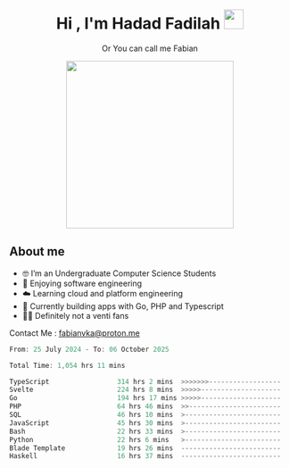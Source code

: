 <h1 align="center">Hi , I'm Hadad Fadilah  <img src="https://media.giphy.com/media/hvRJCLFzcasrR4ia7z/giphy.gif" width="35" ></h1>
<p align="center"><span>Or You can call me <span style="font: bold">Fabian</span></p>
<p align="center">
<img src="https://media.tenor.com/78dNivDemDAAAAAi/speech-bubble-venti.gif" width="300"/>    
</p>

##  About me
- 🤓 I’m an Undergraduate Computer Science Students
- 🍰 Enjoying software engineering
- ☁️ Learning cloud and platform engineering
- 🧰 Currently building apps with Go, PHP and Typescript 
- 🏃‍♂️ Definitely not a venti fans

Contact Me : fabianvka@proton.me

<!--START_SECTION:waka-->

```go
From: 25 July 2024 - To: 06 October 2025

Total Time: 1,054 hrs 11 mins

TypeScript                 314 hrs 2 mins  >>>>>>>------------------   29.57 %
Svelte                     224 hrs 8 mins  >>>>>--------------------   21.11 %
Go                         194 hrs 17 mins >>>>>--------------------   18.29 %
PHP                        64 hrs 46 mins  >>-----------------------   06.10 %
SQL                        46 hrs 10 mins  >------------------------   04.35 %
JavaScript                 45 hrs 30 mins  >------------------------   04.28 %
Bash                       22 hrs 33 mins  >------------------------   02.12 %
Python                     22 hrs 6 mins   >------------------------   02.08 %
Blade Template             19 hrs 26 mins  -------------------------   01.83 %
Haskell                    16 hrs 37 mins  -------------------------   01.57 %
```

<!--END_SECTION:waka-->




<!--
**Fadil-Tao/Fadil-Tao** is a ✨ _special_ ✨ repository because its `README.md` (this file) appears on your GitHub profile.



